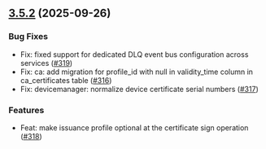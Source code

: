 
<a name="3.5.2"></a>
## [3.5.2](https://github.com/lamassuiot/lamassuiot/compare/engines/storage/postgres/v3.5.1...3.5.2) (2025-09-26)

### Bug Fixes

* Fix: fixed support for dedicated DLQ event bus configuration across services ([#319](https://github.com/lamassuiot/lamassuiot/issues/319))
* Fix: ca: add migration for profile_id with null in validity_time column in ca_certificates table ([#316](https://github.com/lamassuiot/lamassuiot/issues/316))
* Fix: devicemanager: normalize device certificate serial numbers ([#317](https://github.com/lamassuiot/lamassuiot/issues/317))

### Features

* Feat: make issuance profile optional at the certificate sign operation ([#318](https://github.com/lamassuiot/lamassuiot/issues/318))

